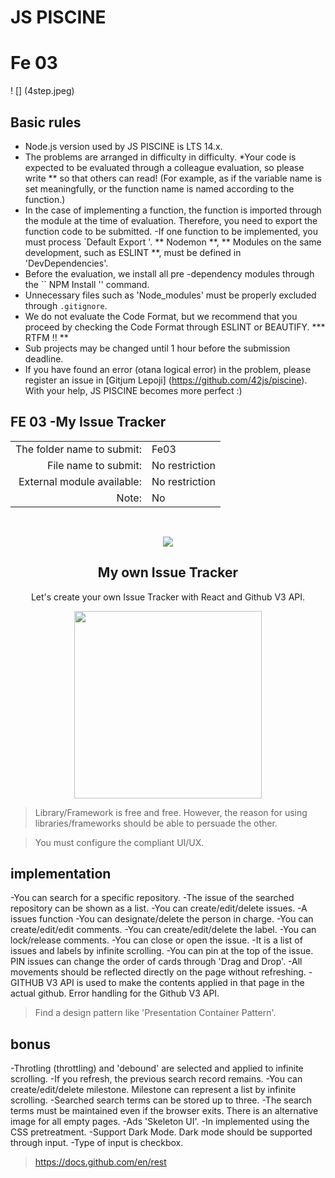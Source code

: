 # JS PISCINE

# Fe 03
! [] (4step.jpeg)

## Basic rules

* Node.js version used by JS PISCINE is LTS 14.x.
* The problems are arranged in difficulty in difficulty.
*Your code is expected to be evaluated through a colleague evaluation, so please write ** so that others can read! (For example, as if the variable name is set meaningfully, or the function name is named according to the function.)
* In the case of implementing a function, the function is imported through the module at the time of evaluation. Therefore, you need to export the function code to be submitted.
  -If one function to be implemented, you must process `Default Export '.
** Nodemon **, ** Modules on the same development, such as ESLINT **, must be defined in 'DevDependencies'.
* Before the evaluation, we install all pre -dependency modules through the `` NPM Install '' command.
* Unnecessary files such as 'Node_modules' must be properly excluded through `.gitignore`.
* We do not evaluate the Code Format, but we recommend that you proceed by checking the Code Format through ESLINT or BEAUTIFY.
*** RTFM !! **
* Sub projects may be changed until 1 hour before the submission deadline.
* If you have found an error (otana logical error) in the problem, please register an issue in [Gitjum Lepoji] (https://github.com/42js/piscine). With your help, JS PISCINE becomes more perfect :)

## FE 03 -My Issue Tracker
| | |
| -------------------: | --------------- |
| The folder name to submit: | Fe03 |
| File name to submit: | No restriction |
| External module available: | No restriction |
| Note: | No |

<br>
<p align = "MidDle">
<img src = "./ github.png"/>
</p>

<H2 Align = "MidDle"> My own Issue Tracker </h2>
<P Align = "MidDle"> Let's create your own Issue Tracker with React and Github V3 API. </P>

<p align = "MidDle">
<img src = "./ isSue.png" height = "300px"/>
</p>

> Library/Framework is free and free. However, the reason for using libraries/frameworks should be able to persuade the other.

> You must configure the compliant UI/UX.

## implementation

-You can search for a specific repository.
-The issue of the searched repository can be shown as a list.
-You can create/edit/delete issues.
-A issues function
  -You can designate/delete the person in charge.
  -You can create/edit/edit comments.
  -You can create/edit/delete the label.
  -You can lock/release comments.
  -You can close or open the issue.
-It is a list of issues and labels by infinite scrolling.
-You can pin at the top of the issue.
  PIN issues can change the order of cards through 'Drag and Drop'.
-All movements should be reflected directly on the page without refreshing.
-GITHUB V3 API is used to make the contents applied in that page in the actual github.
Error handling for the Github V3 API.

> Find a design pattern like 'Presentation Container Pattern'.

## bonus

-Throtling (throttling) and 'debound' are selected and applied to infinite scrolling.
-If you refresh, the previous search record remains.
-You can create/edit/delete milestone.
  Milestone can represent a list by infinite scrolling.
-Searched search terms can be stored up to three.
  -The search terms must be maintained even if the browser exits.
There is an alternative image for all empty pages.
-Ads 'Skeleton UI'.
-In implemented using the CSS pretreatment.
-Support Dark Mode.
  Dark mode should be supported through input.
  -Type of input is checkbox.
  
> https://docs.github.com/en/rest